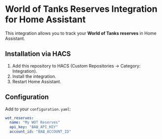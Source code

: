 # World of Tanks Reserves Integration for Home Assistant

This integration allows you to track your **World of Tanks reserves** in Home Assistant.

## Installation via HACS

1. Add this repository to HACS (Custom Repositories → Category: Integration).
2. Install the integration.
3. Restart Home Assistant.

## Configuration

Add to your `configuration.yaml`:

```yaml
wot_reserves:
  name: "My WOT Reserves"
  api_key: "ВАШ_API_KEY"
  account_id: "ВАШ_ACCOUNT_ID"
